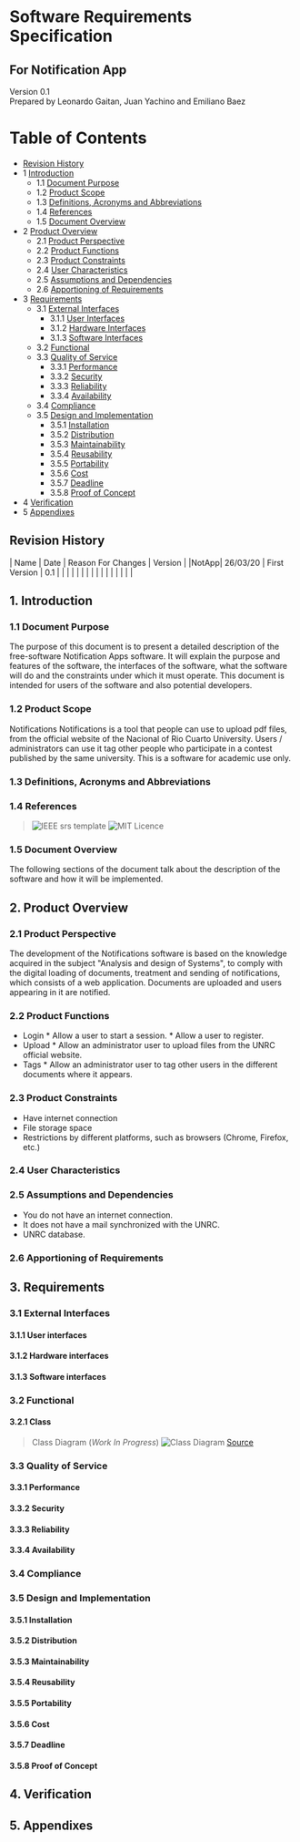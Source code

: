 # Software Requirements Specification
## For Notification App

Version 0.1   
Prepared by Leonardo Gaitan, Juan Yachino and Emiliano Baez
<date created>  

Table of Contents
=================
* [Revision History](#revision-history)
* 1 [Introduction](#1-introduction)
  * 1.1 [Document Purpose](#11-document-purpose)
  * 1.2 [Product Scope](#12-product-scope)
  * 1.3 [Definitions, Acronyms and Abbreviations](#13-definitions-acronyms-and-abbreviations)
  * 1.4 [References](#14-references)
  * 1.5 [Document Overview](#15-document-overview)
* 2 [Product Overview](#2-product-overview)
  * 2.1 [Product Perspective](#21-product-perspective)
  * 2.2 [Product Functions](#22-product-functions)
  * 2.3 [Product Constraints](#23-product-constraints)
  * 2.4 [User Characteristics](#24-user-characteristics)
  * 2.5 [Assumptions and Dependencies](#25-assumptions-and-dependencies)
  * 2.6 [Apportioning of Requirements](#26-apportioning-of-requirements)
* 3 [Requirements](#3-requirements)
  * 3.1 [External Interfaces](#31-external-interfaces)
    * 3.1.1 [User Interfaces](#311-user-interfaces)
    * 3.1.2 [Hardware Interfaces](#312-hardware-interfaces)
    * 3.1.3 [Software Interfaces](#313-software-interfaces)
  * 3.2 [Functional](#32-functional)
  * 3.3 [Quality of Service](#33-quality-of-service)
    * 3.3.1 [Performance](#331-performance)
    * 3.3.2 [Security](#332-security)
    * 3.3.3 [Reliability](#333-reliability)
    * 3.3.4 [Availability](#334-availability)
  * 3.4 [Compliance](#34-compliance)
  * 3.5 [Design and Implementation](#35-design-and-implementation)
    * 3.5.1 [Installation](#351-installation)
    * 3.5.2 [Distribution](#352-distribution)
    * 3.5.3 [Maintainability](#353-maintainability)
    * 3.5.4 [Reusability](#354-reusability)
    * 3.5.5 [Portability](#355-portability)
    * 3.5.6 [Cost](#356-cost)
    * 3.5.7 [Deadline](#357-deadline)
    * 3.5.8 [Proof of Concept](#358-proof-of-concept)
* 4 [Verification](#4-verification)
* 5 [Appendixes](#5-appendixes)

## Revision History
| Name |  Date    | Reason For Changes  | Version   |
|NotApp| 26/03/20 | First Version       |   0.1     |
|      |          |                     |           |
|      |          |                     |           |
|      |          |                     |           |

## 1. Introduction

### 1.1 Document Purpose
The purpose of this document is to present a detailed description of the free-software Notification Apps software. It will explain the purpose and features of the software, the interfaces of the software, what the software will do and the constraints under which it must operate. This document is intended for users of the software and also potential developers.
### 1.2 Product Scope
Notifications Notifications is a tool that people can use to upload pdf files, from the official website of the Nacional of Rio Cuarto University. Users / administrators can use it tag other people who participate in a contest published by the same university.
This is a software for academic use only.
### 1.3 Definitions, Acronyms and Abbreviations


### 1.4 References
> ![IEEE srs template](https://ieeexplore.ieee.org/document/278253)
> ![MIT Licence](https://opensource.org/licenses/MIT)  

### 1.5 Document Overview
The following sections of the document talk about the description of the software and how it will be implemented.

## 2. Product Overview


### 2.1 Product Perspective
The development of the Notifications software is based on the knowledge acquired in the subject "Analysis and design of Systems", to comply with the digital loading of documents, treatment and sending of notifications, which consists of a web application. Documents are uploaded and users appearing in it are notified.

### 2.2 Product Functions
* Login
        * Allow a user to start a session.
        * Allow a user to register.
* Upload
        * Allow an administrator user to upload files from the UNRC official website.
* Tags
        * Allow an administrator user to tag other users in the different documents where it appears.

### 2.3 Product Constraints
* Have internet connection
* File storage space
* Restrictions by different platforms, such as browsers (Chrome, Firefox, etc.)

### 2.4 User Characteristics

### 2.5 Assumptions and Dependencies
* You do not have an internet connection.
* It does not have a mail synchronized with the UNRC.
* UNRC database.

### 2.6 Apportioning of Requirements


## 3. Requirements


### 3.1 External Interfaces


#### 3.1.1 User interfaces


#### 3.1.2 Hardware interfaces


#### 3.1.3 Software interfaces


### 3.2 Functional
#### 3.2.1 Class
> Class Diagram (*Work In Progress*)
![Class Diagram](https://app.genmymodel.com/api/projects/_EhBYMHO0EeqHBZyMlFJVZw/diagrams/_EhBYM3O0EeqHBZyMlFJVZw/jpeg)
[Source](https://app.genmymodel.com/api/repository/juanyachino/TP%20AyDS2020)

### 3.3 Quality of Service

#### 3.3.1 Performance

#### 3.3.2 Security

#### 3.3.3 Reliability

#### 3.3.4 Availability

### 3.4 Compliance

### 3.5 Design and Implementation

#### 3.5.1 Installation

#### 3.5.2 Distribution

#### 3.5.3 Maintainability

#### 3.5.4 Reusability

#### 3.5.5 Portability

#### 3.5.6 Cost

#### 3.5.7 Deadline

#### 3.5.8 Proof of Concept

## 4. Verification

## 5. Appendixes
